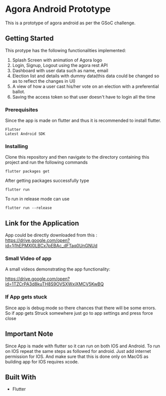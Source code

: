# Agora Android Prototype

This is a prototype of agora android as per the GSoC challenge.

## Getting Started

This protype has the following functionalities implemented:
1. Splash Screen with animation of Agora logo
2. Login, Signup, Logout using the agora rest API
3. Dashboard with user data such as name, email
4. Election list and details with dummy data(this data could be changed so as to reflect the changes in UI)
5. A view of how a user cast his/her vote on an election with a preferential ballot.
6. Saving the access token so that user doesn't have to login all the time

### Prerequisites

Since the app is made on flutter and thus it is recommended to install flutter.
```
Flutter
Latest Android SDK
```

### Installing

Clone this repository and then navigate to the directory containing this project
and run the following commands

```
flutter packages get
```

After getting packages successfully type 

```
flutter run
```

To run in release mode can use 
```
flutter run --release
```

## Link for the Application

App could be directly downloaded from this :
https://drive.google.com/open?id=1j1hEPMXI0LBCx7pEBAc_dFTaq0UnGNUd

### Small Video of app

A small videos demonstrating the app functionality:

https://drive.google.com/open?id=1TZCrPA3d8kuTH8S9OVSXWxjXMCV5KwBQ



### If App gets stuck

Since app is debug mode so there chances that there will be some errors.
So if app gets Struck somewhere just go to app settings and press force close


## Important Note

Since App is made with flutter so it can run on both IOS and Android.
To run on IOS repeat the same steps as followed for android.
Just add internet permission for IOS.
And make sure that this is done only on MacOS as building app for IOS
requires xcode.

## Built With

* Flutter
